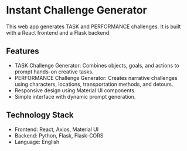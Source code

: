# Instant Challenge Generator

This web app generates TASK and PERFORMANCE challenges. It is built with a React frontend and a Flask backend.

## Features

- TASK Challenge Generator: Combines objects, goals, and actions to prompt hands-on creative tasks.
- PERFORMANCE Challenge Generator: Creates narrative challenges using characters, locations, transportation methods, and detours.
- Responsive design using Material UI components.
- Simple interface with dynamic prompt generation.

## Technology Stack

- Frontend: React, Axios, Material UI
- Backend: Python, Flask, Flask-CORS
- Language: English
